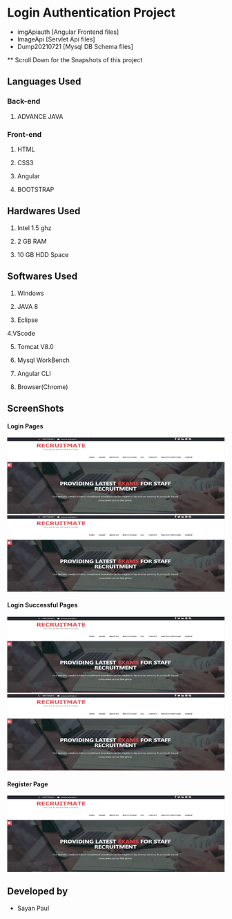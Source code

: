 # Login Authentication Project
* imgApiauth [Angular Frontend files]
* ImageApi [Servlet Api files]
* Dump20210721 [Mysql DB Schema files]

** Scroll Down for the Snapshots of this project

## Languages Used

### Back-end

1. ADVANCE JAVA

### Front-end

1. HTML

2. CSS3

3. Angular

4. BOOTSTRAP

## Hardwares Used

1. Intel 1.5 ghz

2. 2 GB RAM

3. 10 GB HDD Space

## Softwares Used

1. Windows

2. JAVA 8

3. Eclipse

4.VScode

5. Tomcat V8.0

6. Mysql WorkBench

7. Angular CLI

8. Browser(Chrome)

## ScreenShots

#### Login Pages

<img src="https://github.com/Sayan9696/Online-Examination-System-using-Adjava/blob/master/screenshot1.jpg">

<img src="https://github.com/Sayan9696/Online-Examination-System-using-Adjava/blob/master/screenshot1.jpg">

#### Login Successful Pages

<img src="https://github.com/Sayan9696/Online-Examination-System-using-Adjava/blob/master/screenshot1.jpg">

<img src="https://github.com/Sayan9696/Online-Examination-System-using-Adjava/blob/master/screenshot1.jpg">

#### Register Page

<img src="https://github.com/Sayan9696/Online-Examination-System-using-Adjava/blob/master/screenshot1.jpg">

## Developed by

* Sayan Paul